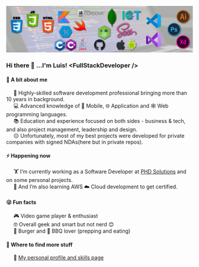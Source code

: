 ![stacks](./Background.png)

### Hi there 👋 ...I'm Luis!  \<FullStackDeveloper />

#### 🤔 A bit about me
&nbsp;&nbsp;&nbsp;&nbsp;&nbsp;🤹 Highly-skilled software development professional bringing more than 10 years in background.<br>
&nbsp;&nbsp;&nbsp;&nbsp;&nbsp;💻 Advanced knowledge of 📱 Mobile, 🌐 Application and 🕸️ Web programming languages.<br>
&nbsp;&nbsp;&nbsp;&nbsp;&nbsp;📚 Education and experience focused on both sides - business & tech, and also project management, leadership and design.<br>
&nbsp;&nbsp;&nbsp;&nbsp;&nbsp;😔 Unfortunately, most of my best projects were developed for private companies with signed NDAs(here but in private repos).<br>

#### ⚡ Happening now
&nbsp;&nbsp;&nbsp;&nbsp;&nbsp;🏋️‍ I’m currently working as a Software Developer at [PHD Solutions](https://phdsolutions.ca/) and on some personal projects.<br>
&nbsp;&nbsp;&nbsp;&nbsp;&nbsp;📖 And I’m also learning AWS ☁️ Cloud development to get certified.<br>

#### 😜 Fun facts
&nbsp;&nbsp;&nbsp;&nbsp;&nbsp;🎮 Video game player & enthusiast<br>
&nbsp;&nbsp;&nbsp;&nbsp;&nbsp;🤓 Overall geek and smart but not nerd 😊<br>
&nbsp;&nbsp;&nbsp;&nbsp;&nbsp;🍔 Burger and 🥩 BBQ lover (prepping and eating)<br>

#### 💬 Where to find more stuff
&nbsp;&nbsp;&nbsp;&nbsp;&nbsp;💼 [My personal profile and skills page](https://appdevcanada.github.io)
